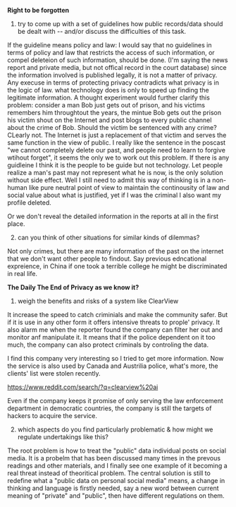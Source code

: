 
**Right to be forgotten**

1. try to come up with a set of guidelines how public records/data should be dealt with -- and/or discuss the difficulties of this task.

If the guideline means policy and law:
I would say that no guidelines in terms of policy and law that restricts the access of such information, or compel deleteion of such information, should be done. (I'm saying the news report and private media, but not offical record in the court database)
since the information involved is published legally, it is not a matter of privacy. Any execuse in terms of protecting privacy contradicts what privacy is in the logic of law. what technology does is only to speed up finding the legitimate information. A thought experiment would further clarify this problem: 
consider a man Bob just gets out of prison, and his victims remembers him throughtout the years, the mintue Bob gets out the prison his victim shout on the Internet and post blogs to every public channel about the crime of Bob. Should the victim be sentenced with any crime? CLearly not. The Internet is just a replacement of that victim and serves the same function in the view of public.
I really like the sentence in the poscast "we cannot completely delete our past, and people need to learn to forgive wtihout forget", it seems the only we to work out this problem. If there is any guidleine I think it is the people to be guide but not technology. Let people realize a man's past may not represent what he is now, is the only solution without side effect.
Well I still need to admit this way of thinking is in a non-human like pure neutral point of view to maintain the continousity of law and social value about what is justified, yet if I was the criminal I also want my profile deleted.

Or we don't reveal the detailed information in the reports at all in the first place.


2. can you think of other situations for similar kinds of dilemmas?

Not only crimes, but there are many information of the past on the internet that we don't want other people to findout. Say previous edncational expreience, in China if one took a terrible college he might be discriminated in real life. 



**The Daily The End of Privacy as we know it?**

1. weigh the benefits and risks of a system like ClearView

It increase the speed to catch criminials and make the community safer. But if it is use in any other form it offers intensive threats to prople' privacy.
It also alarm me when the reporter found the company can filter her out and monitor anf manipulate it. It means that if the police dependent on it too much, the company can also protect criminals by controling the data.

I find this company very interesting so I tried to get more information. Now the service is also used by Canada and Austrilia police, what's more, the clients' list were stolen recently.

https://www.reddit.com/search/?q=clearview%20ai

Even if the company keeps it promise of only serving the law enforcement department in democratic countries, the company is still the targets of hackers to acquire the service.


2. which aspects do you find particularly problematic & how might we regulate undertakings like this?

The root problem is how to treat the "public" data individual posts on social media. It is a probelm that has been discussed many times in the prevous readings and other materials, and I finally see one example of it becoming a real threat instead of theoritical problem. The central solution is still to redefine what a "public data on personal social media" means, a change in thinking and language is firstly needed, say a new word between current meaning of "private" and "public", then have different regulations on them.




